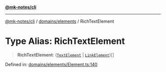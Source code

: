 [**@mk-notes/cli**](../../../README.md)

***

[@mk-notes/cli](../../../README.md) / [domains/elements](../README.md) / RichTextElement

# Type Alias: RichTextElement

> **RichTextElement**: ([`TextElement`](../classes/TextElement.md) \| [`LinkElement`](../classes/LinkElement.md))[]

Defined in: [domains/elements/Element.ts:140](https://github.com/Myastr0/mk-notes/blob/184ba57922923e2636b5be8eb72e467e76933ed9/src/domains/elements/Element.ts#L140)
